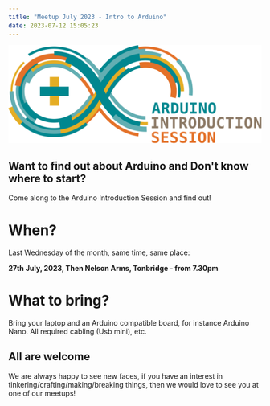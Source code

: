 ```yaml
---
title: "Meetup July 2023 - Intro to Arduino"
date: 2023-07-12 15:05:23
---
```


![Arduino Introduction Session](../../images/TMS_Ard_Int.svg)

## Want to find out about Arduino and Don't know where to start?

Come along to the Arduino Introduction Session and find out!


# When? 

Last Wednesday of the month, same time, same place:

**27th July, 2023,  Then Nelson Arms, Tonbridge  - from 7.30pm**

# What to bring?
Bring your laptop and an Arduino compatible board, for instance Arduino Nano. All required cabling (Usb mini), etc.  


## All are welcome

We are always happy to see new faces, if you have an interest in tinkering/crafting/making/breaking things, then we would love to see you at one of our meetups! 
